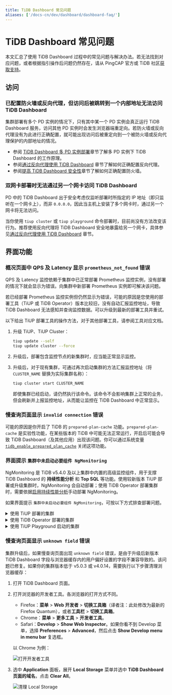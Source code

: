 ```yaml
---
title: TiDB Dashboard 常见问题
aliases: ['/docs-cn/dev/dashboard/dashboard-faq/']
---
```


# TiDB Dashboard 常见问题

本文汇总了使用 TiDB Dashboard 过程中的常见问题与解决办法。若无法找到对应问题，或者根据指引操作后问题仍然存在，请从 PingCAP 官方或 TiDB 社区[获取支持](/support.md)。

## 访问

### 已配置防火墙或反向代理，但访问后被跳转到一个内部地址无法访问 TiDB Dashboard

集群部署有多个 PD 实例的情况下，只有其中某一个 PD 实例会真正运行 TiDB Dashboard 服务，访问其他 PD 实例时会发生浏览器端重定向。若防火墙或反向代理没有为此进行正确配置，就可能出现访问后被重定向到一个被防火墙或反向代理保护的内部地址的情况。

- 参阅 [TiDB Dashboard 多 PD 实例部署](/dashboard/dashboard-ops-deploy.md#多-pd-实例部署)章节了解多 PD 实例下 TiDB Dashboard 的工作原理。
- 参阅[通过反向代理使用 TiDB Dashboard](/dashboard/dashboard-ops-reverse-proxy.md) 章节了解如何正确配置反向代理。
- 参阅[提高 TiDB Dashboard 安全性](/dashboard/dashboard-ops-security.md)章节了解如何正确配置防火墙。

### 双网卡部署时无法通过另一个网卡访问 TiDB Dashboard

PD 中的 TiDB Dashboard 出于安全考虑仅监听部署时所指定的 IP 地址（即只监听在一个网卡上），而非 `0.0.0.0`，因此当主机上安装了多个网卡时，通过另一个网卡将无法访问。

当你使用 `tiup cluster` 或 `tiup playground` 命令部署时，目前尚没有方法改变该行为。推荐使用反向代理将 TiDB Dashboard 安全地暴露给另一个网卡，具体参见[通过反向代理使用 TiDB Dashboard](/dashboard/dashboard-ops-reverse-proxy.md) 章节。

## 界面功能

### 概况页面中 QPS 及 Latency 显示 `prometheus_not_found` 错误

QPS 及 Latency 监控依赖于集群中已正常部署 Prometheus 监控实例，没有部署的情况下就会显示为错误。向集群中新部署 Prometheus 实例即可解决该问题。

若已经部署 Prometheus 监控实例但仍然显示为错误，可能的原因是您使用的部署工具（TiUP 或 TiDB Operator）版本比较旧，没有自动汇报监控地址，导致 TiDB Dashboard 无法感知并查询监控数据。可以升级到最新的部署工具并重试。

以下给出 TiUP 部署工具的操作方法，对于其他部署工具，请参阅工具对应文档。

1. 升级 TiUP、TiUP Cluster：

   ```bash
   tiup update --self
   tiup update cluster --force
   ```

2. 升级后，部署包含监控节点的新集群时，应当能正常显示监控。

3. 升级后，对于现有集群，可通过再次启动集群的方法汇报监控地址（将 `CLUSTER_NAME` 替换为实际集群名称）：

   ```bash
   tiup cluster start CLUSTER_NAME
   ```

   即使集群已经启动，请仍然执行该命令。该命令不会影响集群上正常的业务，但会刷新并上报监控地址，从而能让监控在 TiDB Dashboard 中正常显示。

### 慢查询页面显示 `invalid connection` 错误

可能的原因是你开启了 TiDB 的 `prepared-plan-cache` 功能。`prepared-plan-cache` 是实验性功能，在某些版本的 TiDB 中可能无法正常运行，开启后可能会导致 TiDB Dashboard（及其他应用）出现该问题。你可以通过系统变量 [`tidb_enable_prepared_plan_cache`](/system-variables.md#tidb_enable_prepared_plan_cache-从-v610-版本开始引入) 关闭这项功能。

### 界面提示 `集群中未启动必要组件 NgMonitoring`

NgMonitoring 是 TiDB v5.4.0 及以上集群中内置的高级监控组件，用于支撑 TiDB Dashboard 的 **持续性能分析** 和 **Top SQL** 等功能。使用较新版本 TiUP 部署或升级集群时，NgMonitoring 会自动部署；使用 TiDB Operator 部署集群时，需要依据[启用持续性能分析](https://docs.pingcap.com/zh/tidb-in-kubernetes/dev/access-dashboard#启用持续性能分析)手动部署 NgMonitoring。

如果界面提示 `集群中未启动必要组件 NgMonitoring`，可按以下方式排查部署问题。

<details>
  <summary>使用 TiUP 部署的集群</summary>

第 1 步：检查 TiUP Cluster 版本

  1. 检查 TiUP Cluster 版本，NgMonitoring 组件需要较高版本的部署工具支持（TiUP v1.9.0 及以上）：

        
        ```shell
        tiup cluster --version
        ```

        上述命令可查看 TiUP Cluster 的具体版本。例如：

        ```
        tiup version 1.9.0 tiup
        Go Version: go1.17.2
        Git Ref: v1.9.0
        ```

  2. 如果 TiUP 版本低于 v1.9.0，升级 TiUP 和 TiUP Cluster 版本至最新。

        
        ```shell
        tiup update --all
        ```

第 2 步：在中控机上，通过 TiUP 添加 ng_port 配置项，然后重启 Prometheus 节点。

  1. 以编辑模式打开集群的配置文件：

        
        ```shell
        tiup cluster edit-config ${cluster-name}
        ```

  2. 在 `monitoring_servers` 下面增加 `ng_port:12020` 参数：

        ```
        monitoring_servers:
        - host: 172.16.6.6
          ng_port: 12020
        ```

  3. 重启 Prometheus 节点：

        
        ```shell
        tiup cluster reload ${cluster-name} --role prometheus
        ```

如果执行完上述步骤后依然提示 NgMonitoring 未启动，请从 PingCAP 官方或 TiDB 社区[获取支持](/support.md)。

</details>

<details>
  <summary>使用 TiDB Operator 部署的集群</summary>

请参见 TiDB Operator 文档中[启用持续性能分析](https://docs.pingcap.com/zh/tidb-in-kubernetes/dev/access-dashboard#启用持续性能分析)的步骤部署 NgMonitoring 组件。

</details>

<details>
  <summary>使用 TiUP Playground 启动的集群</summary>

TiUP Playground (>= v1.8.0) 在启动集群时会自动启动 NgMonitoring 组件。可使用以下命令更新 TiUP Playground 到最新版：


```shell
tiup update --self
tiup update playground
```

</details>

### 慢查询页面显示 `unknown field` 错误

集群升级后，如果慢查询页面出现 `unknown field` 错误，是由于升级后新版本 TiDB Dashboard 字段与浏览器缓存内的用户偏好设置的字段不兼容导致的。该问题已修复。如果你的集群版本低于 v5.0.3 或 v4.0.14，需要执行以下步骤清理浏览器缓存：

1. 打开 TiDB Dashboard 页面。

2. 打开浏览器的开发者工具。各浏览器的打开方式不同。

    - Firefox：**菜单** > **Web 开发者** > **切换工具箱**（译者注：此处修改为最新的 Firefox Quantum），或者**工具栏** > **切换工具箱**。
    - Chrome：**菜单** > **更多工具** > **开发者工具**。
    - Safari：**Develop** > **Show Web Inspector**。如果你看不到 Develop 菜单，选择 **Preferences** > **Advanced**，然后点击 **Show Develop menu in menu bar** 复选框。

    以 Chrome 为例：

    ![打开开发者工具](https://download.pingcap.com/images/docs-cn/dashboard/dashboard-faq-devtools.png)

3. 选中 **Application** 面板，展开 **Local Storage** 菜单并选中 **TiDB Dashboard 页面的域名**，点击 **Clear All**。

    ![清理 Local Storage](https://download.pingcap.com/images/docs-cn/dashboard/dashboard-faq-devtools-application.png)
